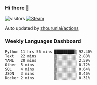 ### Hi there 👋

![visitors](https://visitor-badge.glitch.me/badge?page_id=zhourunlai)
[![Steam](https://img.shields.io/badge/dynamic/json?label=Steam&query=%24.data.totalSubs&url=https%3A%2F%2Fapi.spencerwoo.com%2Fsubstats%2F%3Fsource%3DsteamGames%26queryKey%3D76561198285156854&suffix=%20Games&logo=steam&labelColor=134375&color=0b1a37&longCache=true)](http://steamcommunity.com/profiles/76561198285156854)

Auto updated by <a href="https://github.com/zhourunlai/zhourunlai/actions" target="_blank">zhourunlai/actions</a>

### Weekly Languages Dashboard

<!--PART:wakatime-->
```text
Python 11 hrs 56 mins █████████▒ 92.40%
Text   22 mins        ▒░░░░░░░░░ 2.88%
YAML   20 mins        ▒░░░░░░░░░ 2.59%
Other  5 mins         ▒░░░░░░░░░ 0.72%
SQL    4 mins         ▒░░░░░░░░░ 0.64%
JSON   3 mins         ▒░░░░░░░░░ 0.46%
Docker 2 mins         ▒░░░░░░░░░ 0.31%
```
<!--PART:wakatime-->
